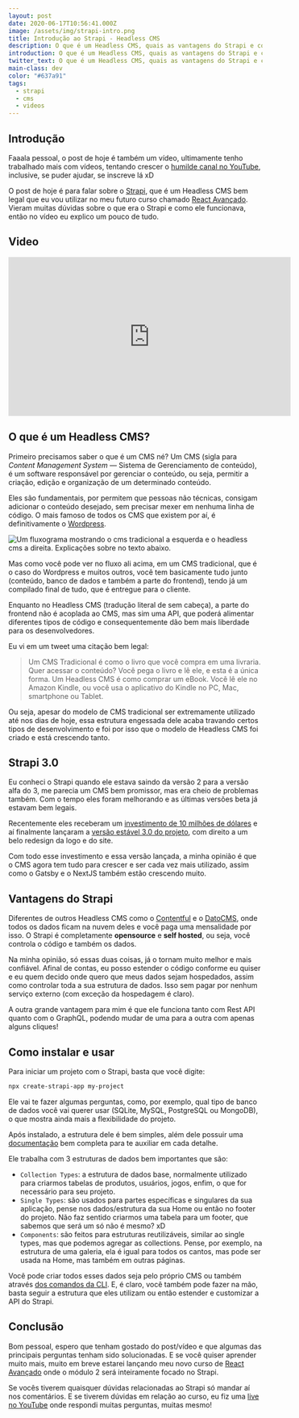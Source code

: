 ```yaml
---
layout: post
date: 2020-06-17T10:56:41.000Z
image: /assets/img/strapi-intro.png
title: Introdução ao Strapi - Headless CMS
description: O que é um Headless CMS, quais as vantagens do Strapi e como ele funciona.
introduction: O que é um Headless CMS, quais as vantagens do Strapi e como ele funciona.
twitter_text: O que é um Headless CMS, quais as vantagens do Strapi e como ele funciona.
main-class: dev
color: "#637a91"
tags:
  - strapi
  - cms
  - videos
---
```

## Introdução

Faaala pessoal, o post de hoje é também um vídeo, ultimamente tenho trabalhado mais com vídeos, tentando crescer o [humilde canal no YouTube](https://www.youtube.com/WillianJustenCursos/?sub_confirmation=1), inclusive, se puder ajudar, se inscreve lá xD

O post de hoje é para falar sobre o [Strapi](https://strapi.io/), que é um Headless CMS bem legal que eu vou utilizar no meu futuro curso chamado [React Avançado](https://reactavancado.com.br/). Vieram muitas dúvidas sobre o que era o Strapi e como ele funcionava, então no vídeo eu explico um pouco de tudo.

## Video

<iframe width="560" height="315" src="https://www.youtube.com/embed/L3LWzYOaWMQ" frameborder="0" allow="accelerometer; autoplay; encrypted-media; gyroscope; picture-in-picture" allowfullscreen></iframe>

## O que é um Headless CMS?

Primeiro precisamos saber o que é um CMS né? Um CMS (sigla para *Content Management System* — Sistema de Gerenciamento de conteúdo), é um software responsável por gerenciar o conteúdo, ou seja, permitir a criação, edição e organização de um determinado conteúdo.

Eles são fundamentais, por permitem que pessoas não técnicas, consigam adicionar o conteúdo desejado, sem precisar mexer em nenhuma linha de código. O mais famoso de todos os CMS que existem por aí, é definitivamente o [Wordpress](https://br.wordpress.org/).

![Um fluxograma mostrando o cms tradicional a esquerda e o headless cms a direita. Explicações sobre no texto abaixo.](/assets/img/traditional-vs-headless-cms.png)

Mas como você pode ver no fluxo ali acima, em um CMS tradicional, que é o caso do Wordpress e muitos outros, você tem basicamente tudo junto (conteúdo, banco de dados e também a parte do frontend), tendo já um compilado final de tudo, que é entregue para o cliente.

Enquanto no Headless CMS (tradução literal de sem cabeça), a parte do frontend não é acoplada ao CMS, mas sim uma API, que poderá alimentar diferentes tipos de código e consequentemente dão bem mais liberdade para os desenvolvedores.

Eu vi em um tweet uma citação bem legal:

> Um CMS Tradicional é como o livro que você compra em uma livraria. Quer acessar o conteúdo? Você pega o livro e lê ele, e esta é a única forma. Um Headless CMS é como comprar um eBook. Você lê ele no Amazon Kindle, ou você usa o aplicativo do Kindle no PC, Mac, smartphone ou Tablet.

Ou seja, apesar do modelo de CMS tradicional ser extremamente utilizado até nos dias de hoje, essa estrutura engessada dele acaba travando certos tipos de desenvolvimento e foi por isso que o modelo de Headless CMS foi criado e está crescendo tanto.

## Strapi 3.0

Eu conheci o Strapi quando ele estava saindo da versão 2 para a versão alfa do 3, me parecia um CMS bem promissor, mas era cheio de problemas também. Com o tempo eles foram melhorando e as últimas versões beta já estavam bem legais.

Recentemente eles receberam um [investimento de 10 milhões de dólares](https://strapi.io/blog/announcing-strapi-10m-series-a-funding) e aí finalmente lançaram a [versão estável 3.0 do projeto](https://strapi.io/blog/strapi-stable-community-edition), com direito a um belo redesign da logo e do site.

Com todo esse investimento e essa versão lançada, a minha opinião é que o CMS agora tem tudo para crescer e ser cada vez mais utilizado, assim como o Gatsby e o NextJS também estão crescendo muito.

## Vantagens do Strapi

Diferentes de outros Headless CMS como o [Contentful](https://www.contentful.com/) e o [DatoCMS](https://www.datocms.com/), onde todos os dados ficam na nuvem deles e você paga uma mensalidade por isso. O Strapi é completamente **opensource** e **self hosted**, ou seja, você controla o código e também os dados.

Na minha opinião, só essas duas coisas, já o tornam muito melhor e mais confiável. Afinal de contas, eu posso estender o código conforme eu quiser e eu quem decido onde quero que meus dados sejam hospedados, assim como controlar toda a sua estrutura de dados. Isso sem pagar por nenhum serviço externo (com exceção da hospedagem é claro).

A outra grande vantagem para mim é que ele funciona tanto com Rest API quanto com o GraphQL, podendo mudar de uma para a outra com apenas alguns cliques!

## Como instalar e usar

Para iniciar um projeto com o Strapi, basta que você digite:

```bash
npx create-strapi-app my-project
```

Ele vai te fazer algumas perguntas, como, por exemplo, qual tipo de banco de dados você vai querer usar (SQLite, MySQL, PostgreSQL ou MongoDB), o que mostra ainda mais a flexibilidade do projeto.

Após instalado, a estrutura dele é bem simples, além dele possuir uma [documentação](https://strapi.io/documentation/v3.x/getting-started/quick-start.html) bem completa para te auxiliar em cada detalhe.

Ele trabalha com 3 estruturas de dados bem importantes que são:

- `Collection Types`: a estrutura de dados base, normalmente utilizado para criarmos tabelas de produtos, usuários, jogos, enfim, o que for necessário para seu projeto.
- `Single Types`: são usados para partes específicas e singulares da sua aplicação, pense nos dados/estrutura da sua Home ou então no footer do projeto. Não faz sentido criarmos uma tabela para um footer, que sabemos que será um só não é mesmo? xD
- `Components`: são feitos para estruturas reutilizáveis, similar ao single types, mas que podemos agregar as collections. Pense, por exemplo, na estrutura de uma galeria, ela é igual para todos os cantos, mas pode ser usada na Home, mas também em outras páginas.

Você pode criar todos esses dados seja pelo próprio CMS ou também através [dos comandos da CLI](https://strapi.io/documentation/v3.x/cli/CLI.html). E, é claro, você também pode fazer na mão, basta seguir a estrutura que eles utilizam ou então estender e customizar a API do Strapi.

## Conclusão

Bom pessoal, espero que tenham gostado do post/vídeo e que algumas das principais perguntas tenham sido solucionadas. E se você quiser aprender muito mais, muito em breve estarei lançando meu novo curso de [React Avançado](https://reactavancado.com.br/) onde o módulo 2 será inteiramente focado no Strapi.

Se vocês tiverem quaisquer dúvidas relacionadas ao Strapi só mandar aí nos comentários. E se tiverem dúvidas em relação ao curso, eu fiz uma [live no YouTube](https://www.youtube.com/watch?v=PNu4ifGq3mU) onde respondi muitas perguntas, muitas mesmo! 